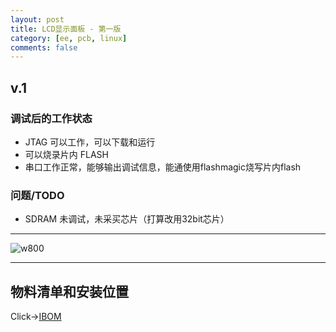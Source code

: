 ```yaml
---
layout: post
title: LCD显示面板 - 第一版
category: [ee, pcb, linux]
comments: false
---
```


## v.1

### 调试后的工作状态

* JTAG 可以工作，可以下载和运行
* 可以烧录片内 FLASH
* 串口工作正常，能够输出调试信息，能通使用flashmagic烧写片内flash

### 问题/TODO

* SDRAM 未调试，未采买芯片（打算改用32bit芯片）

---

![w800](/images/DFRAME-V.1.png)

---

## 物料清单和安装位置
Click->[IBOM](/static/KiCAD-20191223-LPC1788/bom/ibom.html)

